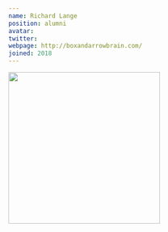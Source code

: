 ```yaml
---
name: Richard Lange
position: alumni
avatar: 
twitter: 
webpage: http://boxandarrowbrain.com/
joined: 2018
---
```


<img width="300" src="{{site.baseurl}}/images/people/{{page.avatar}}" data-action="zoom">
